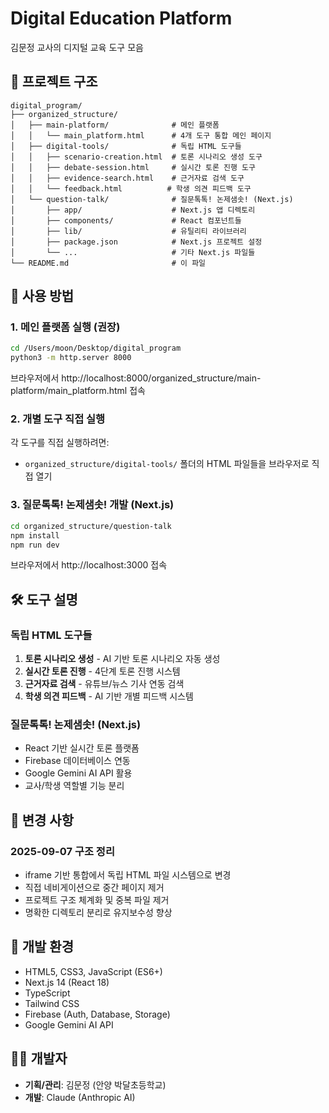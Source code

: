 # Digital Education Platform

김문정 교사의 디지털 교육 도구 모음

## 📁 프로젝트 구조

```
digital_program/
├── organized_structure/
│   ├── main-platform/              # 메인 플랫폼
│   │   └── main_platform.html      # 4개 도구 통합 메인 페이지
│   ├── digital-tools/              # 독립 HTML 도구들
│   │   ├── scenario-creation.html  # 토론 시나리오 생성 도구
│   │   ├── debate-session.html     # 실시간 토론 진행 도구
│   │   ├── evidence-search.html    # 근거자료 검색 도구
│   │   └── feedback.html          # 학생 의견 피드백 도구
│   └── question-talk/              # 질문톡톡! 논제샘솟! (Next.js)
│       ├── app/                    # Next.js 앱 디렉토리
│       ├── components/             # React 컴포넌트들
│       ├── lib/                    # 유틸리티 라이브러리
│       ├── package.json            # Next.js 프로젝트 설정
│       └── ...                     # 기타 Next.js 파일들
└── README.md                       # 이 파일
```

## 🚀 사용 방법

### 1. 메인 플랫폼 실행 (권장)
```bash
cd /Users/moon/Desktop/digital_program
python3 -m http.server 8000
```
브라우저에서 http://localhost:8000/organized_structure/main-platform/main_platform.html 접속

### 2. 개별 도구 직접 실행
각 도구를 직접 실행하려면:
- `organized_structure/digital-tools/` 폴더의 HTML 파일들을 브라우저로 직접 열기

### 3. 질문톡톡! 논제샘솟! 개발 (Next.js)
```bash
cd organized_structure/question-talk
npm install
npm run dev
```
브라우저에서 http://localhost:3000 접속

## 🛠️ 도구 설명

### 독립 HTML 도구들
1. **토론 시나리오 생성** - AI 기반 토론 시나리오 자동 생성
2. **실시간 토론 진행** - 4단계 토론 진행 시스템
3. **근거자료 검색** - 유튜브/뉴스 기사 연동 검색
4. **학생 의견 피드백** - AI 기반 개별 피드백 시스템

### 질문톡톡! 논제샘솟! (Next.js)
- React 기반 실시간 토론 플랫폼
- Firebase 데이터베이스 연동
- Google Gemini AI API 활용
- 교사/학생 역할별 기능 분리

## 📝 변경 사항

### 2025-09-07 구조 정리
- iframe 기반 통합에서 독립 HTML 파일 시스템으로 변경
- 직접 네비게이션으로 중간 페이지 제거
- 프로젝트 구조 체계화 및 중복 파일 제거
- 명확한 디렉토리 분리로 유지보수성 향상

## 🔧 개발 환경
- HTML5, CSS3, JavaScript (ES6+)
- Next.js 14 (React 18)
- TypeScript
- Tailwind CSS
- Firebase (Auth, Database, Storage)
- Google Gemini AI API

## 👨‍💻 개발자
- **기획/관리**: 김문정 (안양 박달초등학교)
- **개발**: Claude (Anthropic AI)